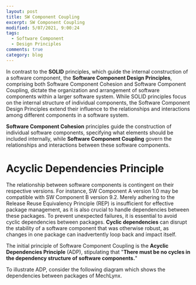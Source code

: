 ```yaml
---
layout: post
title: SW Component Coupling
excerpt: SW Component Coupling
modified: 5/07/2021, 9:00:24
tags:
  - Software Component
  - Design Principles
comments: true
category: blog
---
```

In contrast to the **SOLID** principles, which guide the internal construction of a software component, the **Software Component Design Principles**, comprising both Software Component Cohesion and Software Component Coupling, dictate the organization and arrangement of software components within a larger software system. While SOLID principles focus on the internal structure of individual components, the Software Component Design Principles extend their influence to the relationships and interactions among different components in a software system.

**Software Component Cohesion** principles guide the construction of individual software components, specifying what elements should be included internally, while **Software Component Coupling** govern the relationships and interactions between these software components.

# Acyclic Dependencies Principle
The relationship between software components is contingent on their respective versions. For instance, SW Component A version 1.0 may be compatible with SW Component B version 9.2. Merely adhering to the Release Reuse Equivalency Principle (REP) is insufficient for effective package management, as it is also crucial to handle dependencies between these packages. To prevent unexpected failures, it is essential to avoid cyclic dependencies between packages. **Cyclic dependencies** can disrupt the stability of a software component that was otherwise robust, as changes in one package can inadvertently loop back and impact itself.

The initial principle of Software Component Coupling is the **Acyclic Dependencies Principle** (ADP), stipulating that "**There must be no cycles in the dependency structure of software components.**"

To illustrate ADP, consider the following diagram which shows the dependencies between packages of MechLynx.
